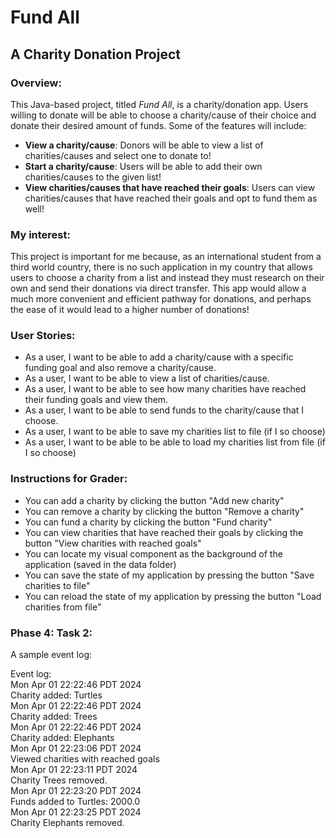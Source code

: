 # Fund All
## A Charity Donation Project

### Overview:

This Java-based project, titled *Fund All*, is a charity/donation app. Users willing to donate will be able to 
choose a charity/cause of their choice and donate their desired amount of funds. Some of the features will include:

- **View a charity/cause**: Donors will be able to view a list of charities/causes and select one to donate to!
- **Start a charity/cause**: Users will be able to add their own charities/causes to the given list!
- **View charities/causes that have reached their goals**: Users can view charities/causes that have reached their 
goals and opt to fund them as well!

### My interest:

This project is important for me because, as an international student from a third world country, 
there is no such application in my country that allows users to choose a charity from a list and instead they must 
research on their own and send their donations via direct transfer. This app would allow a much more convenient 
and efficient pathway for donations, and perhaps the ease of it would lead to a higher number of donations!

### User Stories:

- As a user, I want to be able to add a charity/cause with a specific funding goal and also remove a charity/cause.
- As a user, I want to be able to view a list of charities/cause.
- As a user, I want to be able to see how many charities have reached their funding goals and view them.
- As a user, I want to be able to send funds to the charity/cause that I choose. 
- As a user, I want to be able to save my charities list to file (if I so choose)
- As a user, I want to be able to be able to load my charities list from file (if I so choose)

### Instructions for Grader:

- You can add a charity by clicking the button "Add new charity"
- You can remove a charity by clicking the button "Remove a charity"
- You can fund a charity by clicking the button "Fund charity"
- You can view charities that have reached their goals by clicking the button "View charities with reached goals"
- You can locate my visual component as the background of the application (saved in the data folder)
- You can save the state of my application by pressing the button "Save charities to file"
- You can reload the state of my application by pressing the button "Load charities from file"

### Phase 4: Task 2:

A sample event log:

Event log:\
Mon Apr 01 22:22:46 PDT 2024\
Charity added: Turtles\
Mon Apr 01 22:22:46 PDT 2024\
Charity added: Trees\
Mon Apr 01 22:22:46 PDT 2024\
Charity added: Elephants\
Mon Apr 01 22:23:06 PDT 2024\
Viewed charities with reached goals\
Mon Apr 01 22:23:11 PDT 2024\
Charity Trees removed.\
Mon Apr 01 22:23:20 PDT 2024\
Funds added to Turtles: 2000.0\
Mon Apr 01 22:23:25 PDT 2024\
Charity Elephants removed.